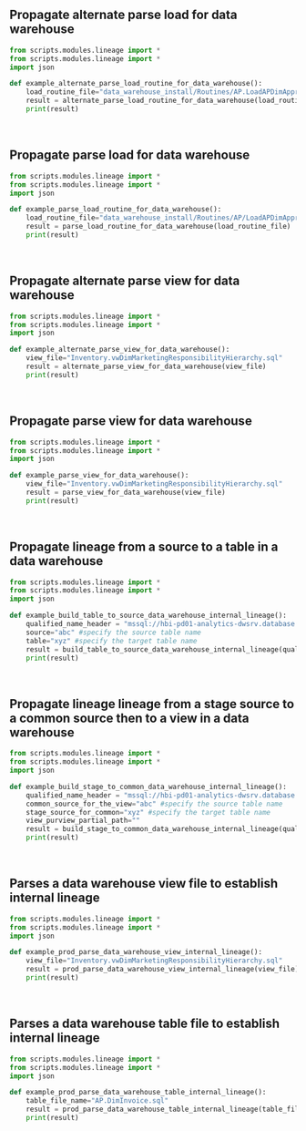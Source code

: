## Propagate alternate parse load for data warehouse

```python
from scripts.modules.lineage import *
from scripts.modules.lineage import *
import json

def example_alternate_parse_load_routine_for_data_warehouse():
    load_routine_file="data_warehouse_install/Routines/AP.LoadAPDimApprovedFlag"
    result = alternate_parse_load_routine_for_data_warehouse(load_routine_file)
    print(result)
```
<br />

## Propagate parse load for data warehouse

```python
from scripts.modules.lineage import *
from scripts.modules.lineage import *
import json

def example_parse_load_routine_for_data_warehouse():
    load_routine_file="data_warehouse_install/Routines/AP/LoadAPDimApprovedFlag"
    result = parse_load_routine_for_data_warehouse(load_routine_file)
    print(result)
```
<br />

## Propagate alternate parse view for data warehouse

```python
from scripts.modules.lineage import *
from scripts.modules.lineage import *
import json

def example_alternate_parse_view_for_data_warehouse():
    view_file="Inventory.vwDimMarketingResponsibilityHierarchy.sql"
    result = alternate_parse_view_for_data_warehouse(view_file)
    print(result)
```
<br />

## Propagate parse view for data warehouse

```python
from scripts.modules.lineage import *
from scripts.modules.lineage import *
import json

def example_parse_view_for_data_warehouse():
    view_file="Inventory.vwDimMarketingResponsibilityHierarchy.sql"
    result = parse_view_for_data_warehouse(view_file)
    print(result)
```
<br />

## Propagate lineage from a source to a table in a data warehouse

```python
from scripts.modules.lineage import *
from scripts.modules.lineage import *
import json

def example_build_table_to_source_data_warehouse_internal_lineage():
    qualified_name_header = "mssql://hbi-pd01-analytics-dwsrv.database.windows.net/hbipd01dw/"
    source="abc" #specify the source table name
    table="xyz" #specify the target table name
    result = build_table_to_source_data_warehouse_internal_lineage(qualified_name_header,table,source)
    print(result)
```
<br />

## Propagate lineage lineage from a stage source to a common source then to a view in a data warehouse

```python
from scripts.modules.lineage import *
from scripts.modules.lineage import *
import json

def example_build_stage_to_common_data_warehouse_internal_lineage():
    qualified_name_header = "mssql://hbi-pd01-analytics-dwsrv.database.windows.net/hbipd01dw/"
    common_source_for_the_view="abc" #specify the source table name
    stage_source_for_common="xyz" #specify the target table name
    view_purview_partial_path=""
    result = build_stage_to_common_data_warehouse_internal_lineage(qualified_name_header, common_source_for_the_view, stage_source_for_common, view_purview_partial_path)
    print(result)
```
<br />

## Parses a data warehouse view file to establish internal lineage 

```python
from scripts.modules.lineage import *
from scripts.modules.lineage import *
import json

def example_prod_parse_data_warehouse_view_internal_lineage():
    view_file="Inventory.vwDimMarketingResponsibilityHierarchy.sql"
    result = prod_parse_data_warehouse_view_internal_lineage(view_file)
    print(result)
```
<br />


## Parses a data warehouse table file to establish internal lineage 

```python
from scripts.modules.lineage import *
from scripts.modules.lineage import *
import json

def example_prod_parse_data_warehouse_table_internal_lineage():
    table_file_name="AP.DimInvoice.sql"
    result = prod_parse_data_warehouse_table_internal_lineage(table_file_name)
    print(result)
```
<br />